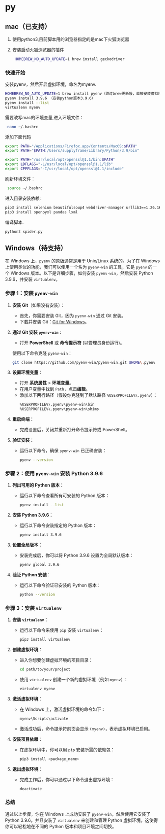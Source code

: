 # py
## mac（已支持）
1. 使用python3,目前脚本用的浏览器指定的是mac下火狐浏览器
   
2. 安装启动火狐浏览器的插件
   ```bash
    HOMEBREW_NO_AUTO_UPDATE=1 brew install geckodriver
   ``` 

### 快速开始

安装pyenv，然后开启虚拟环境，命名为myenv.

```bash
HOMEBREW_NO_AUTO_UPDATE=1 brew install pyenv（跳过brew更新慢，直接安装虚拟环境管理插件）
pyenv install 3.9.6 （安装python版本3.9.6）
pyenv install --list
virtualenv myenv  
```


需要改写mac的环境变量,进入环境文件：
   ```bash
    nano ~/.bashrc
   ```

添加下面代码
   ```bash
   export PATH="/Applications/Firefox.app/Contents/MacOS:$PATH"
   export PATH="$PATH:/Users/supplyframe/Library/Python/3.9/bin"

   export PATH="/usr/local/opt/openssl@1.1/bin:$PATH"
   export LDFLAGS="-L/usr/local/opt/openssl@1.1/lib"
   export CPPFLAGS="-I/usr/local/opt/openssl@1.1/include"
   ```

刷新环境文件：
   ```bash
    source ~/.bashrc 
   ```
    

进入目录安装依赖:

```bash
pip3 install selenium beautifulsoup4 webdriver-manager urllib3==1.26.16 list
pip3 install openpyxl pandas lxml

```


编译脚本.

```bash
python3 spider.py
```


## Windows（待支持）
在 Windows 上，`pyenv` 的原版通常是用于 Unix/Linux 系统的。为了在 Windows 上使用类似的功能，我们可以使用一个名为 `pyenv-win` 的工具，它是 `pyenv` 的一个 Windows 版本。以下是详细步骤，如何安装 `pyenv-win`，然后安装 Python 3.9.6，并安装 `virtualenv`。

### 步骤 1：安装 `pyenv-win`

1. **安装 Git**（如果没有安装）：
   - 首先，你需要安装 Git，因为 `pyenv-win` 通过 Git 安装。
   - 下载并安装 Git：[Git for Windows](https://git-scm.com/download/win)。

2. **通过 Git 安装 `pyenv-win`**：
   - 打开 **PowerShell** 或 **命令提示符** (以管理员身份运行)。

   使用以下命令克隆 `pyenv-win`：

   ```bash
   git clone https://github.com/pyenv-win/pyenv-win.git $HOME\.pyenv
   ```

3. **设置环境变量**：
   - 打开 **系统属性** > **环境变量**。
   - 在用户变量中找到 `Path`，点击**编辑**。
   - 添加以下两行路径（假设你克隆到了默认路径 `%USERPROFILE%\.pyenv`）：
     ```bash
     %USERPROFILE%\.pyenv\pyenv-win\bin
     %USERPROFILE%\.pyenv\pyenv-win\shims
     ```

4. **重启终端**：
   - 完成设置后，关闭并重新打开命令提示符或 PowerShell。

5. **验证安装**：
   - 运行以下命令，确保 `pyenv-win` 已正确安装：
     ```bash
     pyenv --version
     ```

### 步骤 2：使用 `pyenv-win` 安装 Python 3.9.6

1. **列出可用的 Python 版本**：
   - 运行以下命令查看所有可安装的 Python 版本：
     ```bash
     pyenv install --list
     ```

2. **安装 Python 3.9.6**：
   - 运行以下命令安装指定的 Python 版本：
     ```bash
     pyenv install 3.9.6
     ```

3. **设置全局版本**：
   - 安装完成后，你可以将 Python 3.9.6 设置为全局默认版本：
     ```bash
     pyenv global 3.9.6
     ```

4. **验证 Python 安装**：
   - 运行以下命令验证已安装的 Python 版本：
     ```bash
     python --version
     ```

### 步骤 3：安装 `virtualenv`

1. **安装 `virtualenv`**：
   - 运行以下命令来使用 `pip` 安装 `virtualenv`：
     ```bash
     pip3 install virtualenv
     ```

2. **创建虚拟环境**：
   - 进入你想要创建虚拟环境的项目目录：
     ```bash
     cd path/to/your/project
     ```

   - 使用 `virtualenv` 创建一个新的虚拟环境（例如 `myenv`）：
     ```bash
     virtualenv myenv
     ```

3. **激活虚拟环境**：
   - 在 Windows 上，激活虚拟环境的命令如下：
     ```bash
     myenv\Scripts\activate
     ```

   - 激活成功后，命令提示符前面会显示 `(myenv)`，表示虚拟环境已启用。

4. **安装项目依赖**：
   - 在虚拟环境中，你可以用 `pip` 安装所需的依赖包：
     ```bash
     pip3 install <package_name>
     ```

5. **退出虚拟环境**：
   - 完成工作后，你可以通过以下命令退出虚拟环境：
     ```bash
     deactivate
     ```

### 总结

通过以上步骤，你在 Windows 上成功安装了 `pyenv-win`，然后使用它安装了 Python 3.9.6，并且安装了 `virtualenv` 来创建和管理 Python 虚拟环境。这使得你可以轻松地在不同的 Python 版本和项目环境之间切换。

 
